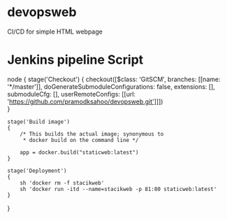 # devopsweb
CI/CD for simple HTML webpage

# Jenkins pipeline Script

node {
    stage('Checkout') 
    {
        checkout([$class: 'GitSCM', 
            branches: [[name: '*/master']], 
            doGenerateSubmoduleConfigurations: false, 
            extensions: [], 
            submoduleCfg: [], 
            userRemoteConfigs: [[url: 'https://github.com/pramodksahoo/devopsweb.git']]])   
    }

    stage('Build image') 
    {
        /* This builds the actual image; synonymous to
         * docker build on the command line */

        app = docker.build("staticweb:latest")
    }

    stage('Deployment')
    {
        sh 'docker rm -f stacikweb'
        sh 'docker run -itd --name=stacikweb -p 81:80 staticweb:latest'
    }
}
